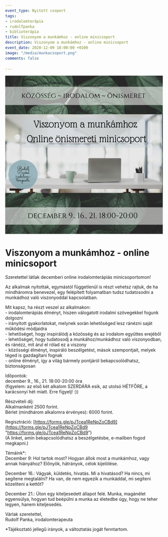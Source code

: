 ```yaml
---
event_type: Nyitott csoport
tags:
- irodalomterápia
- rudolfpanka
- biblioterápia
title: Viszonyom a munkámhoz - online minicsoport
description: Viszonyom a munkámhoz - online minicsoport
event_date: 2020-12-09 18:00:00 +0100
image: "/media/munkacsoport.png"
comments: false

---
```

![](/media/munkacsoport.png)

# Viszonyom a munkámhoz - online minicsoport

Szeretettel látlak decemberi online irodalomterápiás minicsoportomon!

Az alkalmak nyitottak, egymástól függetlenül is részt vehetsz rajtuk, de ha mindháromra benevezel, egy felépített folyamatban tudsz tudatosodni a munkádhoz való viszonyoddal kapcsolatban.

Mit kapsz, ha részt veszel az alkalmakon:  
\- irodalomterápiás élményt, hiszen válogatott irodalmi szövegekkel fogunk dolgozni  
\- irányított gyakorlatokat, melynek során lehetőséged lesz ránézni saját működési módjaidra  
\- lehetőséget, hogy inspirálódj a közösség és az irodalom együttes erejéből  
\- lehetőséget, hogy tudatosodj a munkához/munkádhoz való viszonyodban, és ránézz, mit árul el rólad ez a viszony  
\- közösségi élményt, inspiráló beszélgetést, mások szempontjait, melyek téged is gazdagítani fognak  
\- online élményt, így a világ bármely pontjáról bekapcsolódhatsz, biztonságosan

Időpontok:  
december 9., 16., 21. 18:00-20:00 óra  
(figyelem: az első két alkalom SZERDÁRA esik, az utolsó HÉTFŐRE, a karácsonyi hét miatt. Erre figyelj! :))

Részvételi díj:  
Alkalmanként 2500 forint.  
Bérlet (mindhárom alkalomra érvényes): 6000 forint.

Regisztráció: [https://forms.gle/pJTcea1ReNpZoCBd9](https://forms.gle/pJTcea1ReNpZoCBd9 "https://forms.gle/pJTcea1ReNpZoCBd9")  
(A linket, amin bekapcsolódhatsz a beszélgetésbe, e-mailben fogod megkapni.)

Témáink*:  
December 9: Hol tartok most? Hogyan állok most a munkámhoz, vagy annak hiányához? Előnyök, hátrányok, célok kijelölése.

December 16.: Vágyak, küldetés, hivatás. Mi a hivatásod? Ha nincs, mi segítene megtalálni? Ha van, de nem egyezik a munkáddal, mi segíteni közelíteni a kettőt?

December 21.: Úton egy kiteljesedett állapot felé. Munka, magánélet egyensúlya, hogyan tud beépülni a munka az életedbe úgy, hogy ne teher legyen, hanem kiteljesedés.

Várlak szeretettel,  
Rudolf Panka, irodalomterapeuta

\*Tájékoztató jellegű irányok, a változtatás jogát fenntartom.